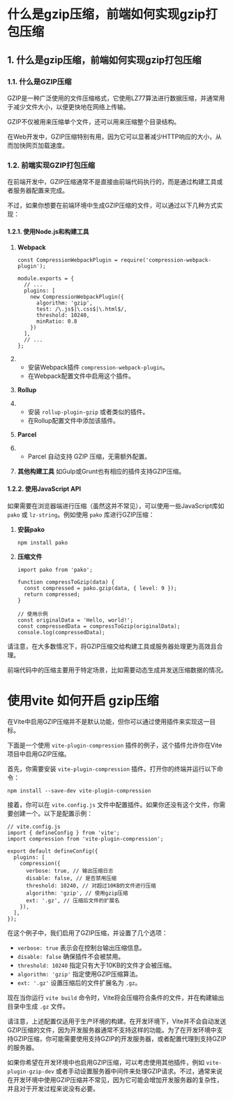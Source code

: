 # 什么是gzip压缩，前端如何实现gzip打包压缩

## 1. 什么是gzip压缩，前端如何实现gzip打包压缩

### 1.1. 什么是GZIP压缩

GZIP是一种广泛使用的文件压缩格式，它使用LZ77算法进行数据压缩，并通常用于减少文件大小，以便更快地在网络上传输。

GZIP不仅被用来压缩单个文件，还可以用来压缩整个目录结构。

在Web开发中，GZIP压缩特别有用，因为它可以显著减少HTTP响应的大小，从而加快网页加载速度。

### 1.2. 前端实现GZIP打包压缩

在前端开发中，GZIP压缩通常不是直接由前端代码执行的，而是通过构建工具或者服务器配置来完成。

不过，如果你想要在前端环境中生成GZIP压缩的文件，可以通过以下几种方式实现：

#### 1.2.1. 使用Node.js和构建工具

1. **Webpack**

   ```
   const CompressionWebpackPlugin = require('compression-webpack-plugin');
   
   module.exports = {
     // ...
     plugins: [
       new CompressionWebpackPlugin({
         algorithm: 'gzip',
         test: /\.js$|\.css$|\.html$/,
         threshold: 10240,
         minRatio: 0.8
       })
     ],
     // ...
   };
   ```

2. - 安装Webpack插件 `compression-webpack-plugin`。
   - 在Webpack配置文件中启用这个插件。

3. **Rollup**

4. - 安装 `rollup-plugin-gzip` 或者类似的插件。
   - 在Rollup配置文件中添加该插件。

5. **Parcel**

6. - Parcel 自动支持 GZIP 压缩，无需额外配置。

7. **其他构建工具** 如Gulp或Grunt也有相应的插件支持GZIP压缩。

#### 1.2.2. 使用JavaScript API

如果需要在浏览器端进行压缩（虽然这并不常见），可以使用一些JavaScript库如 `pako` 或 `lz-string`。例如使用 `pako` 库进行GZIP压缩：

1. **安装pako**

   ```
   npm install pako
   ```

2. **压缩文件**

   ```
   import pako from 'pako';
   
   function compressToGzip(data) {
     const compressed = pako.gzip(data, { level: 9 });
     return compressed;
   }
   
   // 使用示例
   const originalData = 'Hello, world!';
   const compressedData = compressToGzip(originalData);
   console.log(compressedData);
   ```

请注意，在大多数情况下，将GZIP压缩交给构建工具或服务器处理更为高效且合理。

前端代码中的压缩主要用于特定场景，比如需要动态生成并发送压缩数据的情况。

# 使用vite 如何开启 gzip压缩

在Vite中启用GZIP压缩并不是默认功能，但你可以通过使用插件来实现这一目标。

下面是一个使用 `vite-plugin-compression` 插件的例子，这个插件允许你在Vite项目中启用GZIP压缩。

首先，你需要安装 `vite-plugin-compression` 插件。打开你的终端并运行以下命令：

```
npm install --save-dev vite-plugin-compression
```

接着，你可以在 `vite.config.js` 文件中配置插件。如果你还没有这个文件，你需要创建一个。以下是配置示例：

```
// vite.config.js
import { defineConfig } from 'vite';
import compression from 'vite-plugin-compression';

export default defineConfig({
  plugins: [
    compression({
      verbose: true, // 输出压缩日志
      disable: false, // 是否禁用压缩
      threshold: 10240, // 对超过10KB的文件进行压缩
      algorithm: 'gzip', // 使用gzip压缩
      ext: '.gz', // 压缩后文件的扩展名
    }),
  ],
});
```

在这个例子中，我们启用了GZIP压缩，并设置了几个选项：

- `verbose: true` 表示会在控制台输出压缩信息。
- `disable: false` 确保插件不会被禁用。
- `threshold: 10240` 指定只有大于10KB的文件才会被压缩。
- `algorithm: 'gzip'` 指定使用GZIP压缩算法。
- `ext: '.gz'` 设置压缩后的文件扩展名为 `.gz`。

现在当你运行 `vite build` 命令时，Vite将会压缩符合条件的文件，并在构建输出目录中生成 `.gz` 文件。

请注意，上述配置仅适用于生产环境的构建。在开发环境下，Vite并不会自动发送GZIP压缩的文件，因为开发服务器通常不支持这样的功能。为了在开发环境中支持GZIP压缩，你可能需要使用支持GZIP的开发服务器，或者配置代理到支持GZIP的服务器。

如果你希望在开发环境中也启用GZIP压缩，可以考虑使用其他插件，例如 `vite-plugin-gzip-dev` 或者手动设置服务器中间件来处理GZIP请求。不过，通常来说在开发环境中使用GZIP压缩并不常见，因为它可能会增加开发服务器的复杂性，并且对于开发过程来说没有必要。